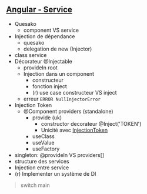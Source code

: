 ## [Angular - Service](https://angular.io/guide/architecture-services)
- Quesako
    - component VS service
- Injection de dépendance
    - quesako
    - delegation de new (Injector)
- class service
- Décorateur @Injectable
    - provideIn root
    - Injection dans un component
        - constructeur
        - fonction inject
        - (r) use case constructeur VS inject
    - erreur `ERROR NullInjectorError`
- Injection Token
    - @Component providers (standalone)
        - provide (uk)
            - constructor decorateur @Inject('TOKEN')
            - Unicité avec [InjectionToken](https://angular.io/api/core/InjectionToken)
        - useClass
        - useValue
        - useFactory
- singleton: @provideIn VS providers[]
- structure des services
- Injection entre service
- (r) Implementer un système de DI

> switch main

